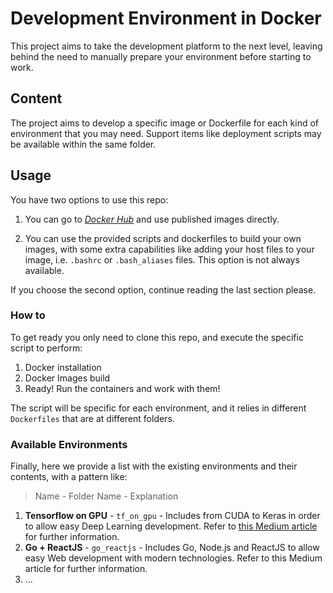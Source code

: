 # Development Environment in Docker

This project aims to take the development platform to the next level, leaving behind the need to manually prepare your environment before starting to work.

## Content

The project aims to develop a specific image or Dockerfile for each kind of environment that you may need. Support items like deployment scripts may be available within the same folder.

## Usage

You have two options to use this repo:

1. You can go to [*Docker Hub*](https://hub.docker.com/repository/docker/naipsas/develop/general) and use published images directly.

2. You can use the provided scripts and dockerfiles to build your own images, with some extra capabilities like adding your host files to your image, i.e. `.bashrc` or `.bash_aliases` files. This option is not always available.

If you choose the second option, continue reading the last section please.

### How to

To get ready you only need to clone this repo, and execute the specific script to perform:

1. Docker installation
2. Docker Images build
3. Ready! Run the containers and work with them! 

The script will be specific for each environment, and it relies in different `Dockerfiles` that are at different folders.

### Available Environments

Finally, here we provide a list with the existing environments and their contents, with a pattern like:

> Name - Folder Name - Explanation

1. **Tensorflow on GPU** - `tf_on_gpu` - Includes from CUDA to Keras in order to allow easy Deep Learning development. Refer to [this Medium article](https://medium.com/@alvmarrod/dockerize-your-tensorflow-development-environment-91d6a0120945) for further information.
2. **Go + ReactJS** - `go_reactjs` - Includes Go, Node.js and ReactJS to allow easy Web development with modern technologies. Refer to this Medium article for further information.
3. ...